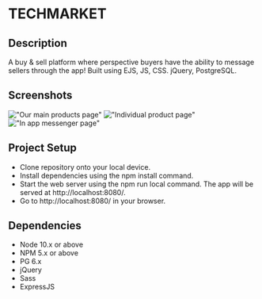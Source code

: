 TECHMARKET
=========
## Description
A buy & sell platform where perspective buyers have the ability to message sellers through the app! Built using EJS, JS, CSS. jQuery, PostgreSQL. 

## Screenshots
!["Our main products page"](https://github.com/kalambayjp/midterm_marketplace/screenshots/product_page.png)
!["Individual product page"](https://github.com/kalambayjp/midterm_marketplace/screenshots/single_product_page.png)
!["In app messenger page"](https://github.com/kalambayjp/midterm_marketplace/screenshots/messenger_page.png)

## Project Setup
- Clone repository onto your local device.
- Install dependencies using the npm install command.
- Start the web server using the npm run local command. The app will be served at http://localhost:8080/.
- Go to http://localhost:8080/ in your browser.

## Dependencies
- Node 10.x or above
- NPM 5.x or above
- PG 6.x
- jQuery
- Sass
- ExpressJS

